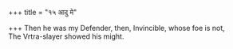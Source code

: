 +++
title = "१५ आदु मे"

+++
Then he was my Defender, then, Invincible, whose foe is not,  
     The Vrtra-slayer showed his might.